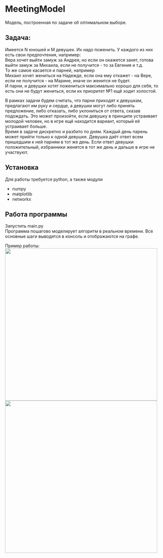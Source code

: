 # MeetingModel

Модель, построенная по задаче об оптимальном выборе.   
   
## Задача:   
Имеется N юношей и M девушек. Их надо поженить. У каждого из них есть свои предпочтения, например:    
Вера хочет выйти замуж за Андрея, но если он окажется занят, готова выйти замуж за Михаила, если не получится - то за Евгения и т.д.  
То же самое касается и парней, например   
Михаил хочет жениться на Надежде, если она ему откажет - на Вере, если не получится - на Марине, иначе он женится не будет.   
И парни, и девушки хотят пожениться максимально хорошо для себя, то есть они не будут жениться, если их приоритет №1 ещё ходит холостой.

В рамках задачи будем считать, что парни приходят к девушкам, предлагают им руку и сердце, а девушки могут либо принять предложение, либо отказать, либо уклониться от ответа, сказав подождать. Это может произойти, если девушку в принципе устраивает молодой человек, но в игре ещё находится вариант, который её устраивает больше.  
Время в задаче дискретно и разбито по дням. Каждый день парень может прийти только к одной девушке. Девушка даёт ответ всем пришедшим к ней парням в тот же день. Если ответ девушки положительный, избранники женятся в тот же день и дальше в игре не участвуют.  
  
## Установка  
Для работы требуется python, а также модули
* numpy
* matplotlib
* networkx

## Работа программы  
Запустить main.py  
Программа пошагово моделирует алгоритм в реальном времени. Все основные шаги выводятся в консоль и отображаются на графе.  
  
Пример работы:  
<img src="https://user-images.githubusercontent.com/47564437/231970393-9ed94aac-ff2e-4b68-a0c8-c9a3c962d658.png" width="500">
<img src="https://user-images.githubusercontent.com/47564437/231970405-4edaae12-5d4a-400a-bcfd-21d7b13dece4.png" width="500">

<!--<img src="https://user-images.githubusercontent.com/47564437/231969426-a0cddbab-421b-4a57-ac26-f533d21a945c.png" width="500">  -->
